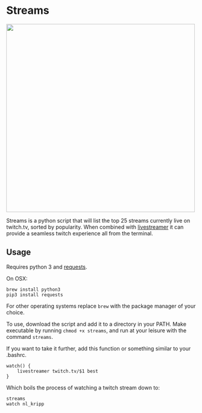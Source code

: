 # Streams

<img src='https://cloud.githubusercontent.com/assets/9126138/6536575/e2fc822e-c40b-11e4-896e-a0c911030bfb.png' width="500px">

Streams is a python script that will list the top 25 streams currently live on twitch.tv, sorted by popularity. When combined with [livestreamer](https://github.com/chrippa/livestreamer) it can provide a seamless twitch experience all from the terminal. 

## Usage

Requires python 3 and [requests](http://docs.python-requests.org/en/latest/).

On OSX:

```
brew install python3
pip3 install requests
```

For other operating systems replace `brew` with the package manager of your choice.

To use, download the script and add it to a directory in your PATH. Make executable by running `chmod +x streams`, and run at your leisure with the command `streams`.

If you want to take it further, add this function or something similar to your .bashrc.

```
watch() {
    livestreamer twitch.tv/$1 best
}
```

Which boils the process of watching a twitch stream down to:

```
streams
watch nl_kripp
```
